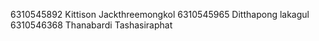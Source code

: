 6310545892 Kittison Jackthreemongkol
6310545965 Ditthapong lakagul
6310546368 Thanabardi Tashasiraphat
